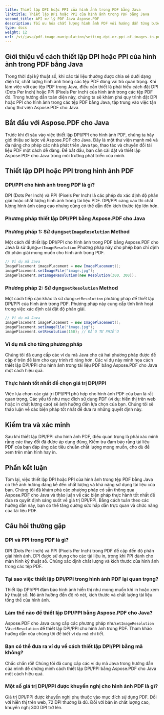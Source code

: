 ```yaml
---
title: Thiết lập DPI hoặc PPI của hình ảnh trong PDF bằng Java
linktitle: Thiết lập DPI hoặc PPI của hình ảnh trong PDF bằng Java
second_title: API xử lý PDF Java Aspose.PDF
description: Tối ưu hóa chất lượng hình ảnh PDF với hướng dẫn từng bước của chúng tôi về cách thiết lập DPI/PPI trong PDF bằng Java. Tìm hiểu cách cải thiện tài liệu của bạn để in và hiển thị kỹ thuật số.
type: docs
weight: 12
url: /vi/java/pdf-image-manipulation/setting-dpi-or-ppi-of-images-in-pdf-using-java/
---
```


## Giới thiệu về cách thiết lập DPI hoặc PPI của hình ảnh trong PDF bằng Java

Trong thời đại kỹ thuật số, khi các tài liệu thường được chia sẻ dưới dạng điện tử, chất lượng hình ảnh trong các tệp PDF đóng vai trò quan trọng. Khi làm việc với các tệp PDF trong Java, điều cần thiết là phải hiểu cách đặt DPI (Dots Per Inch) hoặc PPI (Pixels Per Inch) của hình ảnh trong các tệp PDF đó. Trong hướng dẫn toàn diện này, chúng ta sẽ khám phá quy trình đặt DPI hoặc PPI cho hình ảnh trong các tệp PDF bằng Java, tập trung vào việc tận dụng thư viện Aspose.PDF cho Java.

## Bắt đầu với Aspose.PDF cho Java

Trước khi đi sâu vào việc thiết lập DPI/PPI cho hình ảnh PDF, chúng ta hãy giới thiệu sơ lược về Aspose.PDF cho Java. Đây là một thư viện mạnh mẽ và đa năng cho phép các nhà phát triển Java tạo, thao tác và chuyển đổi tài liệu PDF một cách dễ dàng. Để bắt đầu, bạn cần cài đặt và thiết lập Aspose.PDF cho Java trong môi trường phát triển của mình.

## Thiết lập DPI hoặc PPI trong hình ảnh PDF

### DPI/PPI cho hình ảnh trong PDF là gì?

DPI (Dots Per Inch) và PPI (Pixels Per Inch) là các phép đo xác định độ phân giải hoặc chất lượng hình ảnh trong tài liệu PDF. DPI/PPI càng cao thì chất lượng hình ảnh càng cao nhưng cũng có thể dẫn đến kích thước tệp lớn hơn.

### Phương pháp thiết lập DPI/PPI bằng Aspose.PDF cho Java

###  Phương pháp 1: Sử dụng`setImageResolution` Method

 Một cách để thiết lập DPI/PPI cho hình ảnh trong PDF bằng Aspose.PDF cho Java là sử dụng`setImageResolution` Phương pháp này cho phép bạn chỉ định độ phân giải mong muốn cho hình ảnh trong PDF.

```java
// Ví dụ mã Java
ImagePlacement imagePlacement = new ImagePlacement();
imagePlacement.setImageFile("image.jpg");
imagePlacement.setImageResolution(new Resolution(300, 300));
```

###  Phương pháp 2: Sử dụng`setResolution` Method

 Một cách tiếp cận khác là sử dụng`setResolution` phương pháp để thiết lập DPI/PPI của hình ảnh trong PDF. Phương pháp này cung cấp tính linh hoạt trong việc xác định cài đặt độ phân giải.

```java
// Ví dụ mã Java
ImagePlacement imagePlacement = new ImagePlacement();
imagePlacement.setImageFile("image.jpg");
imagePlacement.setResolution(150); // ĐẦU TƯ PHIẾU
```

### Ví dụ mã cho từng phương pháp

Chúng tôi đã cung cấp các ví dụ mã Java cho cả hai phương pháp được đề cập ở trên để làm cho quy trình rõ ràng hơn. Các ví dụ này minh họa cách thiết lập DPI/PPI cho hình ảnh trong tài liệu PDF bằng Aspose.PDF cho Java một cách hiệu quả.

### Thực hành tốt nhất để chọn giá trị DPI/PPI

Việc lựa chọn các giá trị DPI/PPI phù hợp cho hình ảnh PDF của bạn là rất quan trọng. Các yếu tố như mục đích sử dụng PDF (ví dụ: hiển thị trên web hoặc in chất lượng cao) sẽ ảnh hưởng đến lựa chọn của bạn. Chúng tôi sẽ thảo luận về các biện pháp tốt nhất để đưa ra những quyết định này.

## Kiểm tra và xác minh

Sau khi thiết lập DPI/PPI cho hình ảnh PDF, điều quan trọng là phải xác minh rằng các thay đổi đã được áp dụng đúng. Kiểm tra đảm bảo rằng tài liệu PDF của bạn đáp ứng các tiêu chuẩn chất lượng mong muốn, cho dù để xem trên màn hình hay in.

## Phần kết luận

Tóm lại, việc thiết lập DPI hoặc PPI của hình ảnh trong tệp PDF bằng Java có thể ảnh hưởng đáng kể đến chất lượng và khả năng sử dụng tài liệu của bạn. Chúng tôi đã khám phá các phương pháp có sẵn thông qua Aspose.PDF cho Java và thảo luận về các biện pháp thực hành tốt nhất để đưa ra quyết định sáng suốt về giá trị DPI/PPI. Bằng cách tuân theo các hướng dẫn này, bạn có thể tăng cường sức hấp dẫn trực quan và chức năng của tài liệu PDF.

## Câu hỏi thường gặp

### DPI và PPI trong PDF là gì?

DPI (Dots Per Inch) và PPI (Pixels Per Inch) trong PDF đề cập đến độ phân giải hình ảnh. DPI được sử dụng cho các tài liệu in, trong khi PPI dành cho màn hình kỹ thuật số. Chúng xác định chất lượng và kích thước của hình ảnh trong các tệp PDF.

### Tại sao việc thiết lập DPI/PPI trong hình ảnh PDF lại quan trọng?

Thiết lập DPI/PPI đảm bảo hình ảnh hiển thị như mong muốn khi in hoặc xem kỹ thuật số. Nó ảnh hưởng đến độ rõ nét, kích thước và chất lượng tài liệu tổng thể của hình ảnh.

### Làm thế nào để thiết lập DPI/PPI bằng Aspose.PDF cho Java?

 Aspose.PDF cho Java cung cấp các phương pháp như`setImageResolution` Và`setResolution` để thiết lập DPI/PPI cho hình ảnh trong PDF. Tham khảo hướng dẫn của chúng tôi để biết ví dụ mã chi tiết.

### Bạn có thể đưa ra ví dụ về cách thiết lập DPI/PPI bằng mã không?

Chắc chắn rồi! Chúng tôi đã cung cấp các ví dụ mã Java trong hướng dẫn của mình để chứng minh cách thiết lập DPI/PPI bằng Aspose.PDF cho Java một cách hiệu quả.

### Một số giá trị DPI/PPI được khuyến nghị cho hình ảnh PDF là gì?

Giá trị DPI/PPI được khuyến nghị phụ thuộc vào mục đích sử dụng PDF. Đối với hiển thị trên web, 72 DPI thường là đủ. Đối với bản in chất lượng cao, khuyến nghị 300 DPI trở lên.